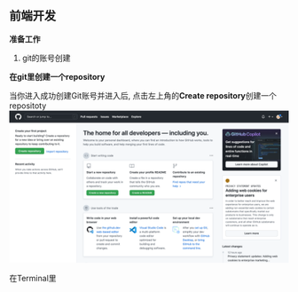 
## 前端开发 ##

**准备工作**

1. git的账号创建  



**在git里创建一个repository**

当你进入成功创建Git账号并进入后, 点击左上角的**Create repository**创建一个repositoty
![](images/repository-creating.png)



在Terminal里